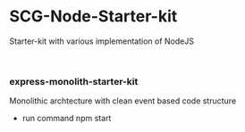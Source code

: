# SCG-Node-Starter-kit

Starter-kit with various implementation of NodeJS

<br/>

### express-monolith-starter-kit

Monolithic archtecture with clean event based code structure
- run command
  npm start
